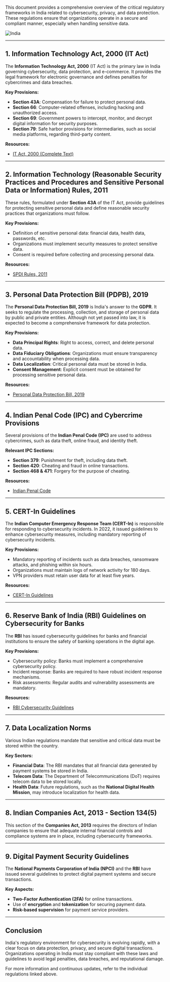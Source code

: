 
This document provides a comprehensive overview of the critical regulatory frameworks in India related to cybersecurity, privacy, and data protection. These regulations ensure that organizations operate in a secure and compliant manner, especially when handling sensitive data.

![India](https://img.shields.io/badge/-India-ff9933?style=flat-square&logo=india&logoColor=white)

---

## 1. Information Technology Act, 2000 (IT Act)

The **Information Technology Act, 2000** (IT Act) is the primary law in India governing cybersecurity, data protection, and e-commerce. It provides the legal framework for electronic governance and defines penalties for cybercrimes and data breaches.

**Key Provisions:**
- **Section 43A**: Compensation for failure to protect personal data.
- **Section 66**: Computer-related offenses, including hacking and unauthorized access.
- **Section 69**: Government powers to intercept, monitor, and decrypt digital information for security purposes.
- **Section 79**: Safe harbor provisions for intermediaries, such as social media platforms, regarding third-party content.

**Resources:**
- [IT Act, 2000 (Complete Text)](https://www.meity.gov.in/writereaddata/files/itact2000/it_amendment_act2008.pdf)

---

## 2. Information Technology (Reasonable Security Practices and Procedures and Sensitive Personal Data or Information) Rules, 2011

These rules, formulated under **Section 43A** of the IT Act, provide guidelines for protecting sensitive personal data and define reasonable security practices that organizations must follow.

**Key Provisions:**
- Definition of sensitive personal data: financial data, health data, passwords, etc.
- Organizations must implement security measures to protect sensitive data.
- Consent is required before collecting and processing personal data.

**Resources:**
- [SPDI Rules, 2011](https://www.meity.gov.in/content/notification-0)

---

## 3. Personal Data Protection Bill (PDPB), 2019

The **Personal Data Protection Bill, 2019** is India's answer to the **GDPR**. It seeks to regulate the processing, collection, and storage of personal data by public and private entities. Although not yet passed into law, it is expected to become a comprehensive framework for data protection.

**Key Provisions:**
- **Data Principal Rights**: Right to access, correct, and delete personal data.
- **Data Fiduciary Obligations**: Organizations must ensure transparency and accountability when processing data.
- **Data Localization**: Critical personal data must be stored in India.
- **Consent Management**: Explicit consent must be obtained for processing sensitive personal data.

**Resources:**
- [Personal Data Protection Bill, 2019](https://prsindia.org/billtrack/personal-data-protection-bill-2019)

---

## 4. Indian Penal Code (IPC) and Cybercrime Provisions

Several provisions of the **Indian Penal Code (IPC)** are used to address cybercrimes, such as data theft, online fraud, and identity theft.

**Relevant IPC Sections:**
- **Section 379**: Punishment for theft, including data theft.
- **Section 420**: Cheating and fraud in online transactions.
- **Section 468 & 471**: Forgery for the purpose of cheating.

**Resources:**
- [Indian Penal Code](https://www.indiacode.nic.in/handle/123456789/2263?locale=en)

---

## 5. CERT-In Guidelines

The **Indian Computer Emergency Response Team (CERT-In)** is responsible for responding to cybersecurity incidents. In 2022, it issued guidelines to enhance cybersecurity measures, including mandatory reporting of cybersecurity incidents.

**Key Provisions:**
- Mandatory reporting of incidents such as data breaches, ransomware attacks, and phishing within six hours.
- Organizations must maintain logs of network activity for 180 days.
- VPN providers must retain user data for at least five years.

**Resources:**
- [CERT-In Guidelines](https://www.cert-in.org.in/)

---

## 6. Reserve Bank of India (RBI) Guidelines on Cybersecurity for Banks

The **RBI** has issued cybersecurity guidelines for banks and financial institutions to ensure the safety of banking operations in the digital age.

**Key Provisions:**
- Cybersecurity policy: Banks must implement a comprehensive cybersecurity policy.
- Incident response: Banks are required to have robust incident response mechanisms.
- Risk assessments: Regular audits and vulnerability assessments are mandatory.

**Resources:**
- [RBI Cybersecurity Guidelines](https://www.rbi.org.in/)

---

## 7. Data Localization Norms

Various Indian regulations mandate that sensitive and critical data must be stored within the country.

**Key Sectors:**
- **Financial Data**: The RBI mandates that all financial data generated by payment systems be stored in India.
- **Telecom Data**: The Department of Telecommunications (DoT) requires telecom data to be stored locally.
- **Health Data**: Future regulations, such as the **National Digital Health Mission**, may introduce localization for health data.

---

## 8. Indian Companies Act, 2013 - Section 134(5)

This section of the **Companies Act, 2013** requires the directors of Indian companies to ensure that adequate internal financial controls and compliance systems are in place, including cybersecurity frameworks.

---

## 9. Digital Payment Security Guidelines

The **National Payments Corporation of India (NPCI)** and the **RBI** have issued several guidelines to protect digital payment systems and secure transactions.

**Key Aspects:**
- **Two-Factor Authentication (2FA)** for online transactions.
- Use of **encryption** and **tokenization** for securing payment data.
- **Risk-based supervision** for payment service providers.

---

## Conclusion

India's regulatory environment for cybersecurity is evolving rapidly, with a clear focus on data protection, privacy, and secure digital transactions. Organizations operating in India must stay compliant with these laws and guidelines to avoid legal penalties, data breaches, and reputational damage.

For more information and continuous updates, refer to the individual regulations linked above.
